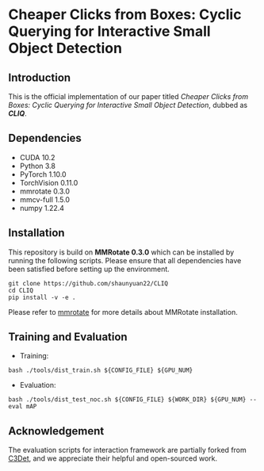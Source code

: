 # Cheaper Clicks from Boxes: Cyclic Querying for Interactive Small Object Detection

## Introduction
This is the official implementation of our paper titled *Cheaper Clicks from Boxes: Cyclic Querying for Interactive Small Object Detection*, dubbed as ***CLIQ***.

## Dependencies
 - CUDA 10.2
 - Python 3.8
 - PyTorch 1.10.0
 - TorchVision 0.11.0
 - mmrotate 0.3.0
 - mmcv-full 1.5.0
 - numpy 1.22.4

## Installation
This repository is build on **MMRotate 0.3.0**  which can be installed by running the following scripts. Please ensure that all dependencies have been satisfied before setting up the environment.
```
git clone https://github.com/shaunyuan22/CLIQ
cd CLIQ
pip install -v -e .
```
Please refer to [mmrotate](https://github.com/open-mmlab/mmrotate) for more details about MMRotate installation.

## Training and Evaluation
 - Training:
```
bash ./tools/dist_train.sh ${CONFIG_FILE} ${GPU_NUM}
```

 - Evaluation:
```
bash ./tools/dist_test_noc.sh ${CONFIG_FILE} ${WORK_DIR} ${GPU_NUM} --eval mAP
```

## Acknowledgement
The evaluation scripts for interaction framework are partially forked from [C3Det](https://github.com/ChungYi347/Interactive-Multi-Class-Tiny-Object-Detection), and we appreciate their helpful and open-sourced work.
